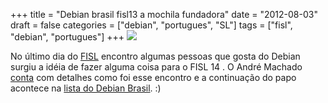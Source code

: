 +++
title = "Debian brasil fisl13 a mochila fundadora"
date = "2012-08-03"
draft = false
categories = ["debian", "portugues", "SL"]
tags = ["fisl", "debian", "portugues"]
+++
![](http://softwarelivre.org/thumbnails/0045/8662/mochila_fundamental_debian_fisl14_20120728_155035_display.jpg?1343752003)

No último dia do [FISL](http://www.fisl.org.br) encontro algumas pessoas
que gosta do Debian surgiu a idéia de fazer alguma coisa para o FISL 14
. O André Machado
[conta](http://softwarelivre.org/debian-rs/blog/mochila-fundamental-do-debian-no-fisl-14)
com detalhes como foi esse encontro e a continuação do papo acontece na
[lista do Debian
Brasil](http://lists.alioth.debian.org/pipermail/debian-br-geral/Week-of-Mon-20120730/000039.html).
:)
